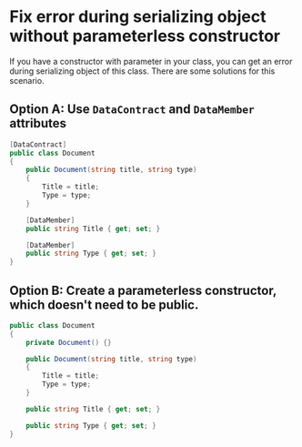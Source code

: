 # Fix error during serializing object without parameterless constructor

If you have a constructor with parameter in your class, you can get an error during serializing object of this class. There are some solutions for this scenario.

## Option A: Use `DataContract` and `DataMember` attributes

```c#
[DataContract]
public class Document
{
	public Document(string title, string type)
	{
		Title = title;
		Type = type;
	}

	[DataMember]
	public string Title { get; set; }

	[DataMember]
	public string Type { get; set; }
}
```

## Option B: Create a parameterless constructor, which doesn't need to be public.

```c#
public class Document
{
	private Document() {}

	public Document(string title, string type)
	{
		Title = title;
		Type = type;
	}

	public string Title { get; set; }

	public string Type { get; set; }
}
```